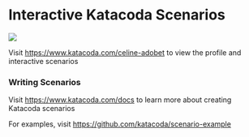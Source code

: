 # Interactive Katacoda Scenarios

[![](http://shields.katacoda.com/katacoda/celine-adobet/count.svg)](https://www.katacoda.com/celine-adobet "Get your profile on Katacoda.com")

Visit https://www.katacoda.com/celine-adobet to view the profile and interactive scenarios

### Writing Scenarios
Visit https://www.katacoda.com/docs to learn more about creating Katacoda scenarios

For examples, visit https://github.com/katacoda/scenario-example
